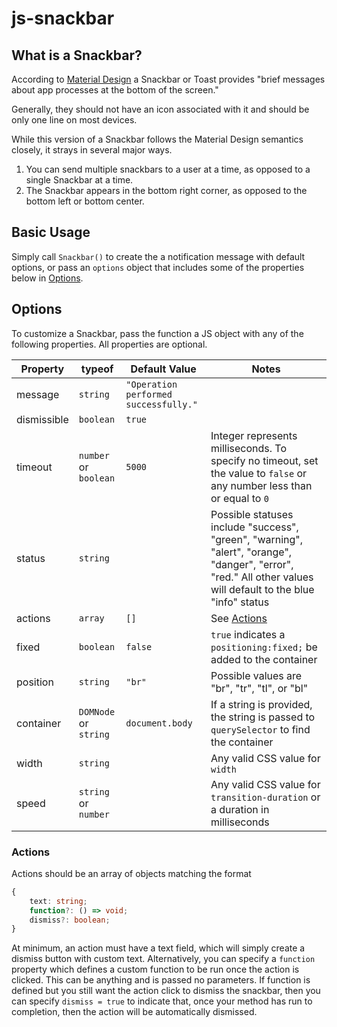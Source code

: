 # js-snackbar

## What is a Snackbar?

According to [Material Design](https://material.io/design/components/snackbars.html) a Snackbar or Toast provides "brief messages about app processes at the bottom of the screen." 

Generally, they should not have an icon associated with it and should be only one line on most devices.

While this version of a Snackbar follows the Material Design semantics closely, it strays in several major ways.

1. You can send multiple snackbars to a user at a time, as opposed to a single Snackbar at a time. 
2. The Snackbar appears in the bottom right corner, as opposed to the bottom left or bottom center.

## Basic Usage

Simply call `Snackbar()` to create the a notification message with default options, or pass an `options` object that includes some of the properties below in [Options](#options).

## Options

To customize a Snackbar, pass the function a JS object with any of the following properties. All properties are optional.

| Property    | typeof               | Default Value   | Notes |
| ----------- | -------------------- | --------------- | ----- |
| message     | `string`             | `"Operation performed successfully."` ||
| dismissible | `boolean`            | `true`          ||
| timeout     | `number` or `boolean`| `5000`          | Integer represents milliseconds. To specify no timeout, set the value to `false` or any number less than or equal to `0`|
| status      | `string`             |                 | Possible statuses include "success", "green", "warning", "alert", "orange", "danger", "error", "red." All other values will default to the blue "info" status|
| actions     | `array`              | `[]`            | See [Actions](#actions)|
| fixed       | `boolean`            | `false`         | `true` indicates a `positioning:fixed;` be added to the container|
| position    | `string`             | `"br"`          | Possible values are "br", "tr", "tl", or "bl"|
| container   | `DOMNode` or `string`| `document.body` | If a string is provided, the string is passed to `querySelector` to find the container|
| width       | `string`             |                 | Any valid CSS value for `width` |
| speed       | `string` or `number` |                 | Any valid CSS value for `transition-duration` or a duration in milliseconds |

### Actions

Actions should be an array of objects matching the format

```ts
{
    text: string;
    function?: () => void;
    dismiss?: boolean;
}
```

At minimum, an action must have a text field, which will simply create a dismiss button with custom text. Alternatively, you can specify a `function` property which defines a custom function to be run once the action is clicked. This can be anything and is passed no parameters. If function is defined but you still want the action click to dismiss the snackbar, then you can specify `dismiss = true` to indicate that, once your method has run to completion, then the action will be automatically dismissed.
